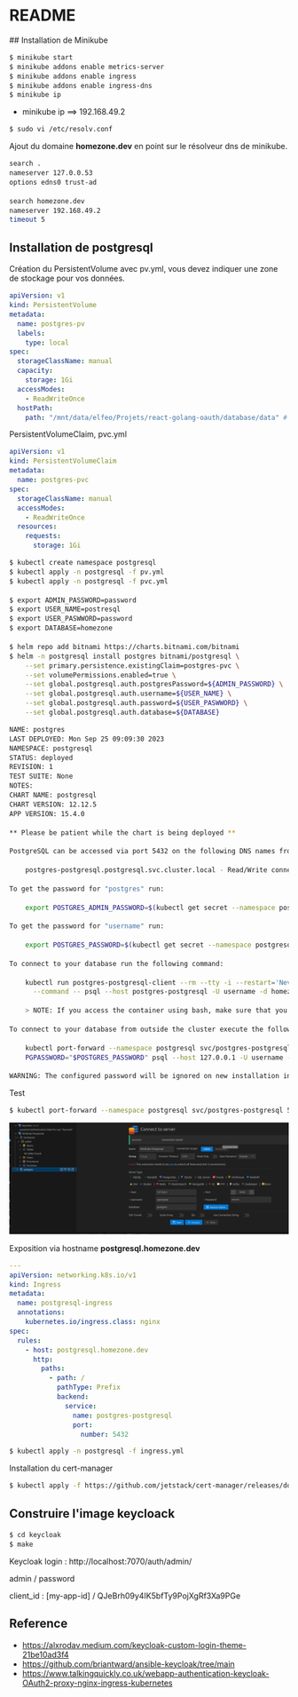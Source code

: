 # README

## Installation de Minikube

```bash
$ minikube start
$ minikube addons enable metrics-server
$ minikube addons enable ingress
$ minikube addons enable ingress-dns
$ minikube ip
```

* minikube ip ==> 192.168.49.2

```bash
$ sudo vi /etc/resolv.conf
```

Ajout du domaine **homezone.dev** en point sur le résolveur dns de minikube.

```bash
search .
nameserver 127.0.0.53
options edns0 trust-ad

search homezone.dev
nameserver 192.168.49.2
timeout 5
```


## Installation de postgresql

Création du PersistentVolume avec pv.yml, vous devez indiquer une zone de stockage pour vos données.

```yaml
apiVersion: v1
kind: PersistentVolume
metadata:
  name: postgres-pv
  labels:
    type: local
spec:
  storageClassName: manual
  capacity:
    storage: 1Gi
  accessModes:
    - ReadWriteOnce
  hostPath:
    path: "/mnt/data/elfeo/Projets/react-golang-oauth/database/data" # TODO: Doit être changer en fonction de votre poste.
```

PersistentVolumeClaim, pvc.yml

```yaml
apiVersion: v1
kind: PersistentVolumeClaim
metadata:
  name: postgres-pvc
spec:
  storageClassName: manual
  accessModes:
    - ReadWriteOnce
  resources:
    requests:
      storage: 1Gi
```

```bash
$ kubectl create namespace postgresql
$ kubectl apply -n postgresql -f pv.yml 
$ kubectl apply -n postgresql -f pvc.yml

$ export ADMIN_PASSWORD=password
$ export USER_NAME=postresql
$ export USER_PASWWORD=password
$ export DATABASE=homezone

$ helm repo add bitnami https://charts.bitnami.com/bitnami
$ helm -n postgresql install postgres bitnami/postgresql \
    --set primary.persistence.existingClaim=postgres-pvc \
    --set volumePermissions.enabled=true \
    --set global.postgresql.auth.postgresPassword=${ADMIN_PASSWORD} \
    --set global.postgresql.auth.username=${USER_NAME} \
    --set global.postgresql.auth.password=${USER_PASWWORD} \
    --set global.postgresql.auth.database=${DATABASE}
```


```bash
NAME: postgres
LAST DEPLOYED: Mon Sep 25 09:09:30 2023
NAMESPACE: postgresql
STATUS: deployed
REVISION: 1
TEST SUITE: None
NOTES:
CHART NAME: postgresql
CHART VERSION: 12.12.5
APP VERSION: 15.4.0

** Please be patient while the chart is being deployed **

PostgreSQL can be accessed via port 5432 on the following DNS names from within your cluster:

    postgres-postgresql.postgresql.svc.cluster.local - Read/Write connection

To get the password for "postgres" run:

    export POSTGRES_ADMIN_PASSWORD=$(kubectl get secret --namespace postgresql postgres-postgresql -o jsonpath="{.data.postgres-password}" | base64 -d)

To get the password for "username" run:

    export POSTGRES_PASSWORD=$(kubectl get secret --namespace postgresql postgres-postgresql -o jsonpath="{.data.password}" | base64 -d)

To connect to your database run the following command:

    kubectl run postgres-postgresql-client --rm --tty -i --restart='Never' --namespace postgresql --image docker.io/bitnami/postgresql:15.4.0-debian-11-r39 --env="PGPASSWORD=$POSTGRES_PASSWORD" \
      --command -- psql --host postgres-postgresql -U username -d homezone -p 5432

    > NOTE: If you access the container using bash, make sure that you execute "/opt/bitnami/scripts/postgresql/entrypoint.sh /bin/bash" in order to avoid the error "psql: local user with ID 1001} does not exist"

To connect to your database from outside the cluster execute the following commands:

    kubectl port-forward --namespace postgresql svc/postgres-postgresql 5432:5432 &
    PGPASSWORD="$POSTGRES_PASSWORD" psql --host 127.0.0.1 -U username -d homezone -p 5432

WARNING: The configured password will be ignored on new installation in case when previous PostgreSQL release was deleted through the helm command. In that case, old PVC will have an old password, and setting it through helm won't take effect. Deleting persistent volumes (PVs) will solve the issue.
```


Test 

```bash
$ kubectl port-forward --namespace postgresql svc/postgres-postgresql 5432:5432
```


![Test](./assets/postgresql.png)


Exposition via hostname **postgresql.homezone.dev**

```yaml
---
apiVersion: networking.k8s.io/v1
kind: Ingress
metadata:
  name: postgresql-ingress
  annotations:
    kubernetes.io/ingress.class: nginx
spec:
  rules:
    - host: postgresql.homezone.dev
      http:
        paths:
          - path: /
            pathType: Prefix
            backend:  
              service:
                name: postgres-postgresql
                port:  
                  number: 5432
```

```bash
$ kubectl apply -n postgresql -f ingress.yml 
```


Installation du cert-manager

```bash
$ kubectl apply -f https://github.com/jetstack/cert-manager/releases/download/v1.13.0/cert-manager.yaml
```




## Construire l'image keycloack

```bash
$ cd keycloak
$ make


```

Keycloak login : http://localhost:7070/auth/admin/

admin / password


client_id : [my-app-id]  / QJeBrh09y4IK5bfTy9PojXgRf3Xa9PGe



## Reference

* https://alxrodav.medium.com/keycloak-custom-login-theme-21be10ad3f4
* https://github.com/briantward/ansible-keycloak/tree/main
* https://www.talkingquickly.co.uk/webapp-authentication-keycloak-OAuth2-proxy-nginx-ingress-kubernetes